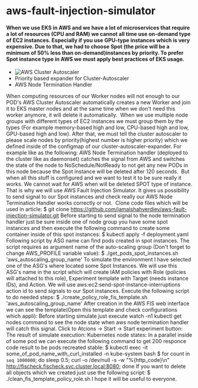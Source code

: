 # aws-fault-injection-simulator

#### When we use EKS in AWS and we have a lot of microservices that require a lot of resources (CPU and RAM) we cannot all time use on-demand type of EC2 instances. Especially if you use GPU-type instances which is very expensive. Due to that, we had to choose Spot (the price will be a minimum of 50% less than on-demand)instances by priority. To prefer Spot instance type in AWS we must apply best practices of EKS usage.
- ![AWS Cluster Autoscaler](http://zuil.com)
- Priority based expander for Cluster-Autoscaler
- AWS Node Termination Handler

When computing resources of our Worker nodes will not enough to our POD's AWS Cluster Autoscaler automatically creates a new Worker and join it to EKS master nodes and at the same time when we don't need this worker anymore, it will delete it automatically. 
When we use multiple node groups with different types of EC2 instances we must group them by the types (For example memory-based high and low, CPU-based high and low, GPU-based high and low). After that, we must tell the cluster autoscaler to please scale nodes by priority(highest number is higher priority) which we defined inside of the configmap of our cluster-autoscaler-expander. For example like as the following:
AWS Node Termination handler (deployed to the cluster like as daemonset) catches the signal from AWS and switches the state of the node to NoSchedule/NotReady to not get any new PODs in this node because the Spot instance will be deleted after 120 seconds. 
But when all this stuff is configured and we want to test it to be sure really it works. We cannot wait for AWS when will be deleted SPOT type of instance. That is why we will use AWS Fault Injection Simulator. It gives us possibility to send signal to our Spot instances and check really our  AWS Node Termination Handler works correctly or not. 
Clone code files which will be used in article:
$ git clone https://github.com/jamalshahverdiev/aws-fault-injection-simulator.git
Before starting to send signal to the node termination handler just be sure inside one of node group you have some spot instances and then execute the following command to create some container inside of this spot instances:
$ kubectl apply -f deployment.yaml
Following script by ASG name can find pods created in spot instances. The script requires as argument name of the auto-scaling group (Don't forget to change AWS_PROFILE variable value):
$ ./get_pods_spot_instances.sh 'aws_autoscaling_group_name'
To simulate the environment I have selected one of the ASG's where located some Spot Instances. We will use this ASG's name in the script which will create IAM policies with Role (policies will attached to this role), Experiment template with Target (needs instance IDs), and Action. We will use aws:ec2:send-spot-instance-interruptions action id to send signals to our Spot instances. Execute the following script to do needed steps:
$ ./create_policy_role_fis_template.sh 'aws_autoscaling_group_name'
After creation in the AWS FIS web interface we can see the template(Open this template and check configurations which appli):
Before starting simulate just execute watch -n1 kubectl get nodes command to see the node state when aws node termination handler will catch this signal. Click to Atcions -> Start -> Start experiment button:
The result of simulate execution:
Kubernetes node states:
In a parallel inside of some pod we can execute the following command to get 200 responce code result to be pods recreated stable:
$ kubectl exec -it some_of_pod_name_with_curl_installed -n kube-system bash
$ for count in `seq 1000000`; do sleep 0.5; curl -o /dev/null -s -w "%{http_code}\n" http://fischeck.fischeck.svc.cluster.local:8080; done
If you want to delete all objects which we created just use the following script:
$ ./clean_fis_template_policy_role.sh
I hope it will be useful to everyone.
